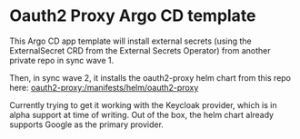 # Oauth2 Proxy Argo CD template

This Argo CD app template will install external secrets (using the ExternalSecret CRD from the External Secrets Operator) from another private repo in sync wave 1.

Then, in sync wave 2, it installs the oauth2-proxy helm chart from this repo here:
[oauth2-proxy:/manifests/helm/oauth2-proxy](https://github.com/oauth2-proxy/manifests/tree/main/helm/oauth2-proxy)

Currently trying to get it working with the Keycloak provider, which is in alpha support at time of writing. Out of the box, the helm chart already supports Google as the primary provider.

